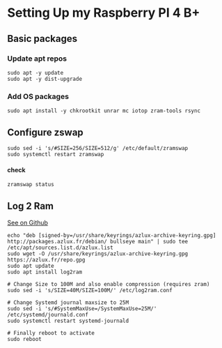 # Setting Up my Raspberry PI 4 B+
## Basic packages

### Update apt repos
```
sudo apt -y update
sudo apt -y dist-upgrade
```

### Add OS packages
```
sudo apt install -y chkrootkit unrar mc iotop zram-tools rsync
```

## Configure zswap
```
sudo sed -i 's/#SIZE=256/SIZE=512/g' /etc/default/zramswap
sudo systemctl restart zramswap
```
#### check
```
zramswap status
```

## Log 2 Ram
[See on Github](https://github.com/azlux/log2ram)

```
echo "deb [signed-by=/usr/share/keyrings/azlux-archive-keyring.gpg] http://packages.azlux.fr/debian/ bullseye main" | sudo tee /etc/apt/sources.list.d/azlux.list
sudo wget -O /usr/share/keyrings/azlux-archive-keyring.gpg  https://azlux.fr/repo.gpg
sudo apt update
sudo apt install log2ram

# Change Size to 100M and also enable compression (requires zram)
sudo sed -i 's/SIZE=40M/SIZE=100M/' /etc/log2ram.conf

# Change Systemd journal maxsize to 25M
sudo sed -i 's/#SystemMaxUse=/SystemMaxUse=25M/' /etc/systemd/journald.conf
sudo systemctl restart systemd-journald

# Finally reboot to activate
sudo reboot
```
